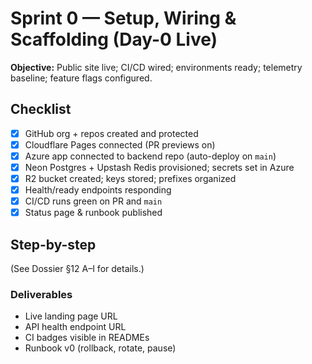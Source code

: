 # Sprint 0 — Setup, Wiring & Scaffolding (Day-0 Live)
**Objective:** Public site live; CI/CD wired; environments ready; telemetry baseline; feature flags configured.

## Checklist
- [x] GitHub org + repos created and protected
- [x] Cloudflare Pages connected (PR previews on)
- [x] Azure app connected to backend repo (auto-deploy on `main`)
- [x] Neon Postgres + Upstash Redis provisioned; secrets set in Azure
- [x] R2 bucket created; keys stored; prefixes organized
- [x] Health/ready endpoints responding
- [x] CI/CD runs green on PR and `main`
- [x] Status page & runbook published

## Step-by-step
(See Dossier §12 A–I for details.)

### Deliverables
- Live landing page URL
- API health endpoint URL
- CI badges visible in READMEs
- Runbook v0 (rollback, rotate, pause)
